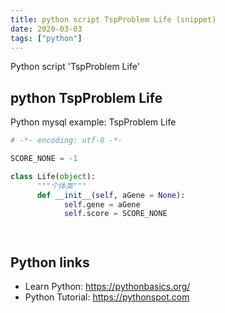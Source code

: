 ```yaml
---
title: python script TspProblem Life (snippet)
date: 2020-03-03
tags: ["python"]
---
```

Python script 'TspProblem Life'


## python TspProblem Life

Python mysql example: TspProblem Life

```python
# -*- encoding: utf-8 -*-

SCORE_NONE = -1

class Life(object):
      """个体类"""
      def __init__(self, aGene = None):
            self.gene = aGene
            self.score = SCORE_NONE




```

## Python links

- Learn Python: https://pythonbasics.org/
- Python Tutorial: https://pythonspot.com
